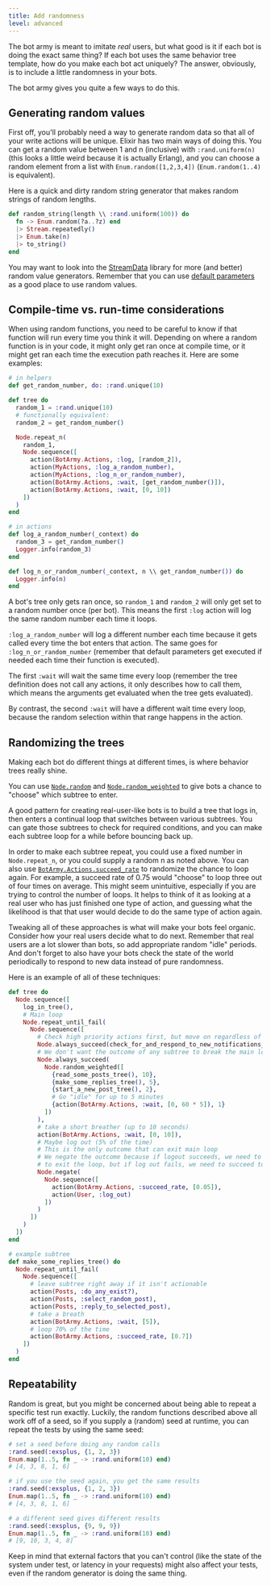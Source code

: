 ```yaml
---
title: Add randomness
level: advanced
---
```


The bot army is meant to imitate _real_ users, but what good is it if each bot is
doing the exact same thing? If each bot uses the same behavior tree template, how do
you make each bot act uniquely? The answer, obviously, is to include a little
randomness in your bots.

The bot army gives you quite a few ways to do this.

## Generating random values

First off, you'll probably need a way to generate random data so that all of your
write actions will be unique. Elixir has two main ways of doing this. You can get a
random value between 1 and n (inclusive) with `:rand.uniform(n)` (this looks a little
weird because it is actually Erlang), and you can choose a random element from a list
with `Enum.random([1,2,3,4])` (`Enum.random(1..4)` is equivalent).

Here is a quick and dirty random string generator that makes random strings of random
lengths.

```elixir
def random_string(length \\ :rand.uniform(100)) do
  fn -> Enum.random(?a..?z) end
  |> Stream.repeatedly()
  |> Enum.take(n)
  |> to_string()
end
```

You may want to look into the [StreamData] library for more (and better) random value
generators. Remember that you can use [default parameters] as a good place to use
random values.

## Compile-time vs. run-time considerations

When using random functions, you need to be careful to know if that function will run
every time you think it will. Depending on where a random function is in your code,
it might only get ran once at compile time, or it might get ran each time the
execution path reaches it. Here are some examples:

```elixir
# in helpers
def get_random_number, do: :rand.unique(10)

def tree do
  random_1 = :rand.unique(10)
  # functionally equivalent:
  random_2 = get_random_number()

  Node.repeat_n(
    random_1,
    Node.sequence([
      action(BotArmy.Actions, :log, [random_2]),
      action(MyActions, :log_a_random_number),
      action(MyActions, :log_n_or_random_number),
      action(BotArmy.Actions, :wait, [get_random_number()]),
      action(BotArmy.Actions, :wait, [0, 10])
    ])
  )
end

# in actions
def log_a_random_number(_context) do
  random_3 = get_random_number()
  Logger.info(random_3)
end

def log_n_or_random_number(_context, n \\ get_random_number()) do
  Logger.info(n)
end
```

A bot's tree only gets ran once, so `random_1` and `random_2` will only get set to a
random number once (per bot). This means the first `:log` action will log the same
random number each time it loops.

`:log_a_random_number` will log a different number each time because it gets called
every time the bot enters that action. The same goes for `:log_n_or_random_number`
(remember that default parameters get executed if needed each time their function is
executed).

The first `:wait` will wait the same time every loop (remember the tree definition
does not call any actions, it only describes how to call them, which means the
arguments get evaluated when the tree gets evaluated).

By contrast, the second `:wait` will have a different wait time every loop, because
the random selection within that range happens in the action.

## Randomizing the trees

Making each bot do different things at different times, is where behavior trees
really shine.

You can use [`Node.random`] and [`Node.random_weighted`] to give bots a chance to
"choose" which subtree to enter.

A good pattern for creating real-user-like bots is to build a tree that logs in, then
enters a continual loop that switches between various subtrees. You can gate those
subtrees to check for required conditions, and you can make each subtree loop for a
while before bouncing back up.

In order to make each subtree repeat, you could use a fixed number in
`Node.repeat_n`, or you could supply a random n as noted above. You can also use
[`BotArmy.Actions.succeed_rate`][succeed_rate] to randomize the chance to loop again.
For example, a succeed rate of 0.75 would "choose" to loop three out of four times on
average. This might seem unintuitive, especially if you are trying to control the
number of loops. It helps to think of it as looking at a real user who has just
finished one type of action, and guessing what the likelihood is that that user would
decide to do the same type of action again.

Tweaking all of these approaches is what will make your bots feel organic. Consider
how your real users decide what to do next. Remember that real users are a lot
slower than bots, so add appropriate random "idle" periods. And don't forget to also
have your bots check the state of the world periodically to respond to new data
instead of pure randomness.

Here is an example of all of these techniques:

```elixir
def tree do
  Node.sequence([
    log_in_tree(),
    # Main loop
    Node.repeat_until_fail(
      Node.sequence([
        # Check high priority actions first, but move on regardless of outcome
        Node.always_succeed(check_for_and_respond_to_new_notifications_tree()),
        # We don't want the outcome of any subtree to break the main loop
        Node.always_succeed(
          Node.random_weighted([
            {read_some_posts_tree(), 10},
            {make_some_replies_tree(), 5},
            {start_a_new_post_tree(), 2},
            # Go "idle" for up to 5 minutes
            {action(BotArmy.Actions, :wait, [0, 60 * 5]), 1}
          ])
        ),
        # take a short breather (up to 10 seconds)
        action(BotArmy.Actions, :wait, [0, 10]),
        # Maybe log out (5% of the time)
        # This is the only outcome that can exit main loop
        # We negate the outcome because if logout succeeds, we need to fail in order
        # to exit the loop, but if log out fails, we need to succeed to keep looping
        Node.negate(
          Node.sequence([
            action(BotArmy.Actions, :succeed_rate, [0.05]),
            action(User, :log_out)
          ])
        )
      ])
    )
  ])
end

# example subtree
def make_some_replies_tree() do
  Node.repeat_until_fail(
    Node.sequence([
      # leave subtree right away if it isn't actionable
      action(Posts, :do_any_exist?),
      action(Posts, :select_random_post),
      action(Posts, :reply_to_selected_post),
      # take a breath
      action(BotArmy.Actions, :wait, [5]),
      # loop 70% of the time
      action(BotArmy.Actions, :succeed_rate, [0.7])
    ])
  )
end
```

## Repeatability

Random is great, but you might be concerned about being able to repeat a specific
test run exactly. Luckily, the random functions described above all work off of a
seed, so if you supply a (random) seed at runtime, you can repeat the tests by using
the same seed:

```elixir
# set a seed before doing any random calls
:rand.seed(:exsplus, {1, 2, 3})
Enum.map(1..5, fn _ -> :rand.uniform(10) end)
# [4, 3, 8, 1, 6]

# if you use the seed again, you get the same results
:rand.seed(:exsplus, {1, 2, 3})
Enum.map(1..5, fn _ -> :rand.uniform(10) end)
# [4, 3, 8, 1, 6]

# a different seed gives different results
:rand.seed(:exsplus, {9, 9, 9})
Enum.map(1..5, fn _ -> :rand.uniform(10) end)
# [9, 10, 3, 4, 8]
```

Keep in mind that external factors that you can't control (like the state of the
system under test, or latency in your requests) might also affect your tests, even if
the random generator is doing the same thing.

[stagger]: ../ramp-up-the-bot-count-over-time/
[streamdata]: https://hexdocs.pm/stream_data/StreamData.html
[default parameters]: ../set-default-values/
[`node.random`]: https://hexdocs.pm/behavior_tree/BehaviorTree.Node.html#random/1
[`node.random_weighted`]: https://hexdocs.pm/behavior_tree/BehaviorTree.Node.html#random_weighted/1
[succeed_rate]: https://hexdocs.pm/bot_army/1.0.0/BotArmy.Actions.html#succeed_rate/2

